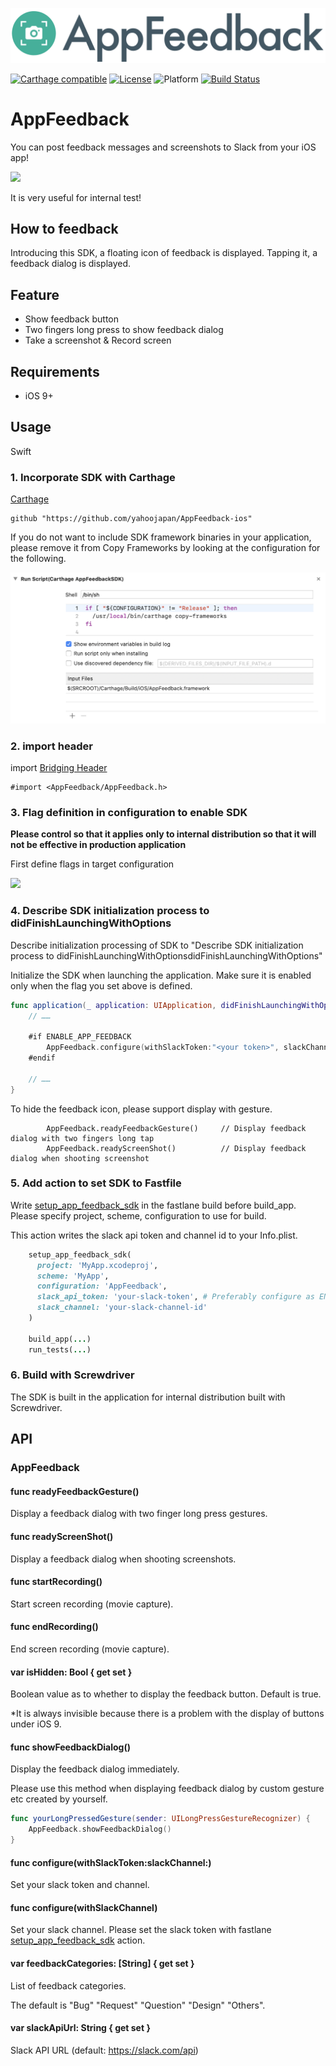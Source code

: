 ![](./assets/Logo.png)

[![Carthage compatible](https://img.shields.io/badge/Carthage-compatible-4BC51D.svg?style=flat)](https://github.com/Carthage/Carthage)
[![License](https://img.shields.io/badge/license-MIT-green.svg?style=flat-square)](./LICENSE)
![Platform](https://img.shields.io/badge/platforms-iOS%209.0+-333332.svg)
[![Build Status](https://travis-ci.org/yahoojapan/AppFeedback-ios.svg?branch=master)](https://travis-ci.org/yahoojapan/AppFeedback)


# AppFeedback
You can post feedback messages and screenshots to Slack from your iOS app!

![](./assets/demo.gif)

It is very useful for internal test!

## How to feedback

Introducing this SDK, a floating icon of feedback is displayed. Tapping it, a feedback dialog is displayed.

## Feature

- Show feedback button
- Two fingers long press to show feedback dialog
- Take a screenshot & Record screen

## Requirements

- iOS 9+

## Usage

Swift

### 1. Incorporate SDK with Carthage

[Carthage](https://github.com/Carthage/Carthage)
```
github "https://github.com/yahoojapan/AppFeedback-ios"
```

If you do not want to include SDK framework binaries in your application, please remove it from Copy Frameworks by looking at the configuration for the following.

![](./assets/CopyFrameworks.png)

### 2. import header

import [Bridging Header](https://developer.apple.com/library/content/documentation/Swift/Conceptual/BuildingCocoaApps/MixandMatch.html)
```
#import <AppFeedback/AppFeedback.h>
```

### 3. Flag definition in configuration to enable SDK

**Please control so that it applies only to internal distribution so that it will not be effective in production application**

First define flags in target configuration

![](./assets/CompilationFlags.png)

### 4.  Describe SDK initialization process to didFinishLaunchingWithOptions

Describe initialization processing of SDK to "Describe SDK initialization process to didFinishLaunchingWithOptionsdidFinishLaunchingWithOptions"

Initialize the SDK when launching the application. Make sure it is enabled only when the flag you set above is defined.

```swift
func application(_ application: UIApplication, didFinishLaunchingWithOptions launchOptions: [UIApplicationLaunchOptionsKey: Any]?) -> Bool {
    // ……
    
    #if ENABLE_APP_FEEDBACK
        AppFeedback.configure(withSlackToken:"<your token>", slackChannel:"<slack channel id>")
    #endif

    // ……
}
```

To hide the feedback icon, please support display with gesture.
```
        AppFeedback.readyFeedbackGesture()     // Display feedback dialog with two fingers long tap
        AppFeedback.readyScreenShot()          // Display feedback dialog when shooting screenshot
```

### 5. Add action to set SDK to Fastfile

Write [setup_app_feedback_sdk](https://github.com/yahoojapan/fastlane-plugin-setup_app_feedback_sdk) in the fastlane build before build_app. Please specify project, scheme, configuration to use for build.

This action writes the slack api token and channel id to your Info.plist.

```ruby
    setup_app_feedback_sdk(
      project: 'MyApp.xcodeproj',
      scheme: 'MyApp',
      configuration: 'AppFeedback',
      slack_api_token: 'your-slack-token', # Preferably configure as ENV['SLACK_API_TOKEN']
      slack_channel: 'your-slack-channel-id'
    )

    build_app(...)
    run_tests(...)
```

### 6. Build with Screwdriver

The SDK is built in the application for internal distribution built with Screwdriver.


## API

### AppFeedback
#### func readyFeedbackGesture()

Display a feedback dialog with two finger long press gestures.

#### func readyScreenShot()

Display a feedback dialog when shooting screenshots.

#### func startRecording()

Start screen recording (movie capture).

#### func endRecording()

End screen recording (movie capture).

#### var isHidden: Bool { get set }


Boolean value as to whether to display the feedback button. Default is true.

*It is always invisible because there is a problem with the display of buttons under iOS 9.

#### func showFeedbackDialog()

Display the feedback dialog immediately.

Please use this method when displaying feedback dialog by custom gesture etc created by yourself.

```swift
func yourLongPressedGesture(sender: UILongPressGestureRecognizer) {
    AppFeedback.showFeedbackDialog()    
}
```

#### func configure(withSlackToken:slackChannel:)

Set your slack token and channel.

#### func configure(withSlackChannel)

Set your slack channel. Please set the slack token with fastlane [setup_app_feedback_sdk](https://github.com/yahoojapan/fastlane-plugin-setup_app_feedback_sdk) action.

#### var feedbackCategories: [String] { get set }

List of feedback categories.

The default is "Bug" "Request" "Question" "Design" "Others".

#### var slackApiUrl: String { get set }

Slack API URL (default: https://slack.com/api)
